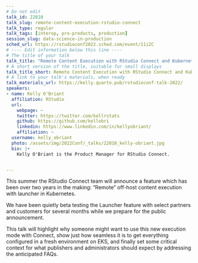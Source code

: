 ```yaml
---
# Do not edit
talk_id: 22010
talk_slug: remote-content-execution-rstudio-connect
talk_type: regular
talk_tags: [interop, pro-products, production]
session_slug: data-science-in-production
sched_url: https://rstudioconf2022.sched.com/event/11iZC
# ---- Edit information below this line ----
# The title of your talk
talk_title: "Remote Content Execution with RStudio Connect and Kubernetes"
# A short version of the title, suitable for small displays
talk_title_short: Remote Content Execution with RStudio Connect and Kubernetes
# A link to your talk's materials, when ready
talk_materials_url: https://kelly.quarto.pub/rstudioconf-talk-2022/
speakers:
- name: Kelly O'Briant
  affiliation: RStudio
  url:
    webpage: ~
    twitter: https://twitter.com/kellrstats
    github: https://github.com/kellobri
    linkedin: https://www.linkedin.com/in/kellyobriant/
    affiliation: ~
  username: kelly_obriant
  photo: /assets/img/2022Conf/_talks/22010_kelly-obriant.jpg
  bio: |+
    Kelly O'Briant is the Product Manager for RStudio Connect.


---
```


<!-- ABSTRACT ----
Please write abstract below. You may use simple markdown (links, code style, bold, italics)
-->

This summer the RStudio Connect team will announce a feature which has been over
two years in the making: “Remote” off-host content execution with launcher in
Kubernetes.

We have been quietly beta testing the Launcher feature with select partners and
customers for several months while we prepare for the public announcement.

This talk will highlight why someone might want to use this new execution
mode with Connect, show just how seamless it is to get everything configured
in a fresh environment on EKS, and finally set some critical context for what
publishers and administrators should expect by addressing the anticipated FAQs.
